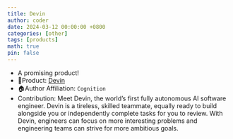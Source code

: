 ```yaml
---
title: Devin
author: coder
date: 2024-03-12 00:00:00 +0800
categories: [other]
tags: [products]
math: true
pin: false
---
```


- A promising product!
- 📙Product: [Devin](https://www.cognition-labs.com/introducing-devin)
- 🏠Author Affiliation: `Cognition`
- Contribution: Meet Devin, the world’s first fully autonomous AI software engineer. Devin is a tireless, skilled teammate, equally ready to build alongside you or independently complete tasks for you to review. With Devin, engineers can focus on more interesting problems and engineering teams can strive for more ambitious goals.
